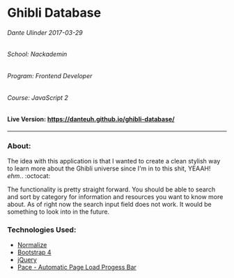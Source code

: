# Ghibli Database

###### Dante Ulinder 2017-03-29
###### School: Nackademin
###### Program: Frontend Developer
###### Course: JavaScript 2

#### Live Version: https://danteuh.github.io/ghibli-database/
------
### About:
The idea with this application is that I wanted to create a clean stylish way to
learn more about the Ghibli universe since I'm in to this shit, YEAAH! *ehm*.. :octocat:

The functionality is pretty straight forward. You should be able to search and sort
by category for information and resources you want to know more about. As of right now
the search input field does not work. It would be something to look into in the future.

### Technologies Used:
* [Normalize](https://necolas.github.io/normalize.css/)
* [Bootstrap 4](https://v4-alpha.getbootstrap.com/getting-started/introduction/)
* [jQuery](https://jquery.com/)
* [Pace - Automatic Page Load Progess Bar](http://github.hubspot.com/pace/docs/welcome/)
